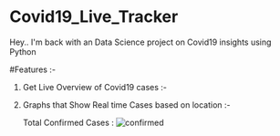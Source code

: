 # Covid19_Live_Tracker

Hey.. I'm back with an Data Science project on Covid19 insights using Python

#Features :-
1. Get Live Overview of Covid19 cases :-

2. Graphs that Show Real time Cases based on location :-
   
	  Total Confirmed Cases :
		   ![confirmed](https://user-images.githubusercontent.com/49696449/79737665-4992cd00-8319-11ea-9aa7-06f460fa193b.jpg)

